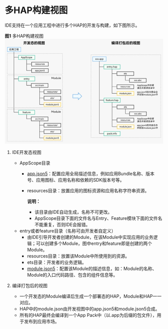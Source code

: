 # 多HAP构建视图


IDE支持在一个应用工程中进行多个HAP的开发与构建，如下图所示。


**图1** 多HAP构建视图
![hap-multi-view](figures/hap-multi-view.png)


1. IDE开发态视图
   - AppScope目录
      - [app.json5](app-configuration-file.md)：配置应用全局描述信息，例如应用Bundle名称、版本号、应用图标、应用名称和依赖的SDK版本号等。
      - resources目录：放置应用的图标资源和应用名称字符串资源。

         **说明：**
         - 该目录由IDE自动生成，名称不可更改。
         - AppScope目录下面的文件名与Entry、Feature模块下面的文件名不能重复，否则IDE会报错。
   - entry或者feature目录（名称可由开发者自定义）
      - 由IDE引导开发者创建的Module，在该Module中实现应用的业务逻辑；可以创建多个Module，图中entry和feature即是创建的两个Module。
      - resources目录：放置该Module中所使用到的资源。
      - ets目录：开发者的业务逻辑。
      - [module.json5](module-configuration-file.md)：配置该Module的描述信息，如：Module的名称、Module的入口代码路径、包含的组件信息等。

2. 编译打包后的视图
   - 一个开发态的Module编译后生成一个部署态的HAP，Module和HAP一一对应。
   - HAP中的module.json由开发视图中的app.json5和module.json5合成。
   - 所有的HAP最终会编译到一个App Pack中（以.app为后缀的包文件），用于发布到应用市场。
